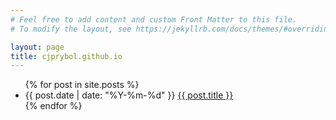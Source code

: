 ```yaml
---
# Feel free to add content and custom Front Matter to this file.
# To modify the layout, see https://jekyllrb.com/docs/themes/#overriding-theme-defaults

layout: page
title: cjprybol.github.io
---
```


<ul>
    {% for post in site.posts %}
    <li>{{ post.date | date: "%Y-%m-%d" }} <a href="{{ post.url }}">{{ post.title }}</a> </li>
    {% endfor %}
</ul>